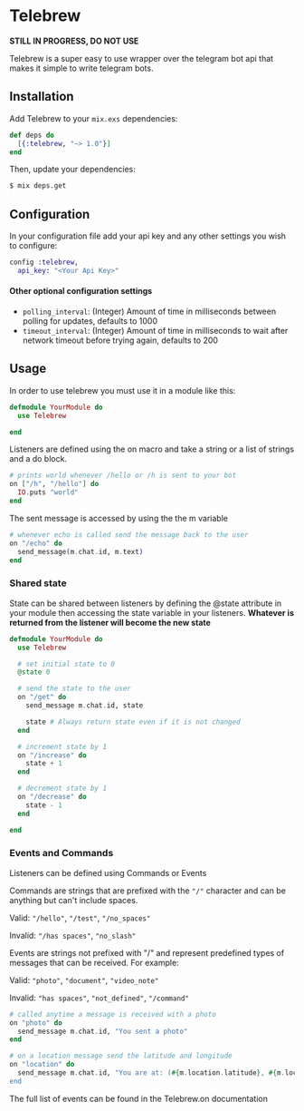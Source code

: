 # Telebrew

**STILL IN PROGRESS, DO NOT USE**

Telebrew is a super easy to use wrapper over the telegram bot api that makes it simple to write telegram bots.

## Installation 

Add Telebrew to your `mix.exs` dependencies:
```elixir
def deps do
  [{:telebrew, "~> 1.0"}]
end
```

Then, update your dependencies:
```bash
$ mix deps.get
```

## Configuration
In your configuration file add your api key and any other settings you wish to configure:
```elixir
config :telebrew,
  api_key: "<Your Api Key>"
```

#### Other optional configuration settings
- `polling_interval`: (Integer) Amount of time in milliseconds between polling for updates, defaults to 1000
- `timeout_interval`: (Integer) Amount of time in milliseconds to wait after network timeout before trying again, defaults to 200

## Usage
In order to use telebrew you must use it in a module like this:
```elixir
defmodule YourModule do
  use Telebrew

end
```

Listeners are defined using the on macro and take a string or a list of strings and a do block.

```elixir
# prints world whenever /hello or /h is sent to your bot
on ["/h", "/hello"] do
  IO.puts "world"
end
```

The sent message is accessed by using the the m variable

```elixir
# whenever echo is called send the message back to the user
on "/echo" do
  send_message(m.chat.id, m.text)
end
```

### Shared state

State can be shared between listeners by defining the @state attribute in your module
then accessing the state variable in your listeners.  **Whatever is returned from the listener will become the new state**

```elixir
defmodule YourModule do
  use Telebrew

  # set initial state to 0
  @state 0

  # send the state to the user
  on "/get" do
    send_message m.chat.id, state

    state # Always return state even if it is not changed
  end

  # increment state by 1
  on "/increase" do
    state + 1
  end

  # decrement state by 1
  on "/decrease" do
    state - 1
  end

end
```

### Events and Commands

Listeners can be defined using Commands or Events

Commands are strings that are prefixed with the `"/"` character and can be anything but can't include spaces.

Valid: `"/hello"`, `"/test"`, `"/no_spaces"`

Invalid: `"/has spaces"`, `"no_slash"`

Events are strings not prefixed with "/" and represent predefined types of messages that can be received.  For example:

Valid: `"photo"`, `"document"`, `"video_note"`

Invalid: `"has spaces"`, `"not_defined"`, `"/command"`

```elixir
# called anytime a message is received with a photo
on "photo" do
  send_message m.chat.id, "You sent a photo"
end

# on a location message send the latitude and longitude
on "location" do
  send_message m.chat.id, "You are at: (#{m.location.latitude}, #{m.location.longitude})
end
```

The full list of events can be found in the Telebrew.on documentation
